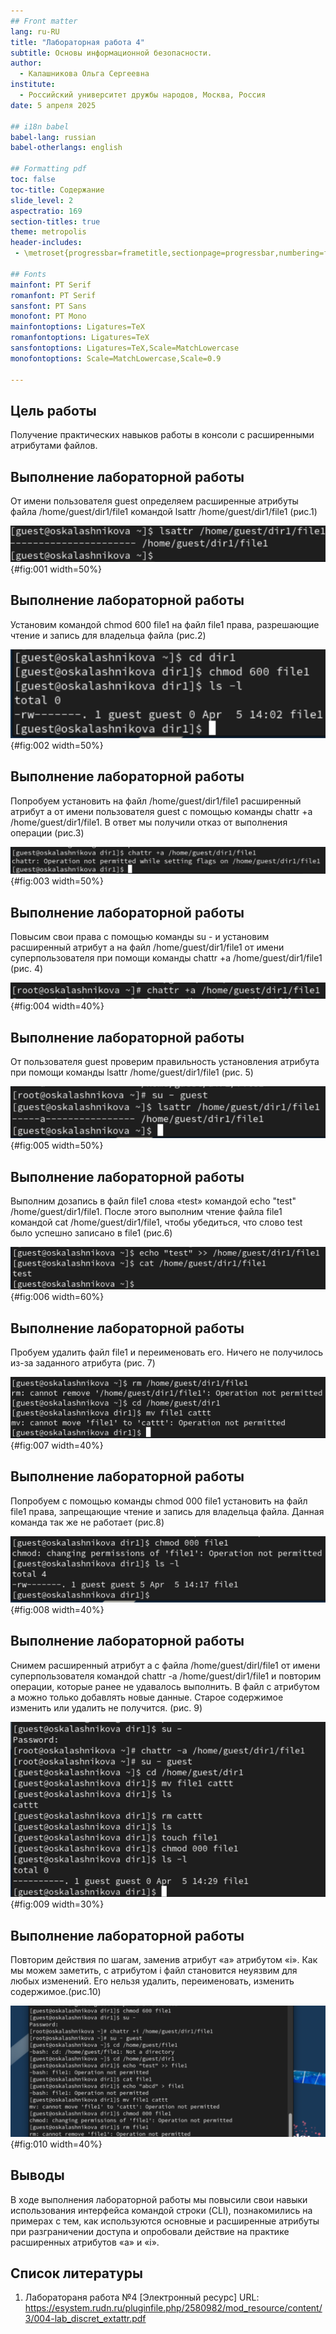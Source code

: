 ```yaml
---
## Front matter
lang: ru-RU
title: "Лабораторная работа 4"
subtitle: Основы информационной безопасности.
author:
  - Калашникова Ольга Сергеевна
institute:
  - Российский университет дружбы народов, Москва, Россия
date: 5 апреля 2025

## i18n babel
babel-lang: russian
babel-otherlangs: english

## Formatting pdf
toc: false
toc-title: Содержание
slide_level: 2
aspectratio: 169
section-titles: true
theme: metropolis
header-includes:
 - \metroset{progressbar=frametitle,sectionpage=progressbar,numbering=fraction}
 
## Fonts 
mainfont: PT Serif 
romanfont: PT Serif 
sansfont: PT Sans 
monofont: PT Mono 
mainfontoptions: Ligatures=TeX 
romanfontoptions: Ligatures=TeX 
sansfontoptions: Ligatures=TeX,Scale=MatchLowercase 
monofontoptions: Scale=MatchLowercase,Scale=0.9

---
```


## Цель работы

Получение практических навыков работы в консоли с расширенными атрибутами файлов.

## Выполнение лабораторной работы

От имени пользователя guest определяем расширенные атрибуты файла /home/guest/dir1/file1 командой lsattr /home/guest/dir1/file1 (рис.1)

![Определение расширенные атрибуты файла](image/1.png){#fig:001 width=50%}

## Выполнение лабораторной работы

Установим командой chmod 600 file1 на файл file1 права, разрешающие чтение и запись для владельца файла (рис.2)

![Установление на файл прав на чтение и запись](image/2.png){#fig:002 width=50%}

## Выполнение лабораторной работы

Попробуем установить на файл /home/guest/dir1/file1 расширенный атрибут a от имени пользователя guest с помощью команды chattr +a /home/guest/dir1/file1. В ответ мы получили отказ от выполнения операции (рис.3)

![Установка на файл расширенного атрибута a от имени пользователя guest](image/3.png){#fig:003 width=50%}

## Выполнение лабораторной работы

Повысим свои права с помощью команды su - и установим расширенный атрибут a на файл /home/guest/dir1/file1 от имени суперпользователя при помощи команды chattr +a /home/guest/dir1/file1 (рис. 4)

![Установка на файл расширенного атрибута a от имени суперпользователя](image/4.png){#fig:004 width=40%}

## Выполнение лабораторной работы

От пользователя guest проверим правильность установления атрибута при помощи команды lsattr /home/guest/dir1/file1 (рис. 5)

![Проверка правильности установления атрибута](image/5.png){#fig:005 width=50%}

## Выполнение лабораторной работы

Выполним дозапись в файл file1 слова «test» командой echo "test" /home/guest/dir1/file1. После этого выполним чтение файла file1 командой cat /home/guest/dir1/file1, чтобы убедиться, что слово test было успешно записано в file1 (рис.6)

![Проверка](image/6.png){#fig:006 width=60%}

## Выполнение лабораторной работы

Пробуем удалить файл file1 и переименовать его. Ничего не получилось из-за заданного атрибута (рис. 7)

![Попытка удаления и изменения названия](image/7.png){#fig:007 width=40%}

## Выполнение лабораторной работы

Попробуем с помощью команды chmod 000 file1 установить на файл file1 права, запрещающие чтение и запись для владельца файла. Данная команда так же не работает (рис.8)

![Попытка установления прав](image/8.png){#fig:008 width=40%}

## Выполнение лабораторной работы

Снимем расширенный атрибут a с файла /home/guest/dirl/file1 от имени суперпользователя командой chattr -a /home/guest/dir1/file1 и повторим операции, которые ранее не удавалось выполнить. В файл с атрибутом а можно только добавлять новые данные. Старое содержимое изменить или удалить не получится. (рис. 9)

![Проверка работы команд без атрибута а](image/9.png){#fig:009 width=30%} 

## Выполнение лабораторной работы

Повторим действия по шагам, заменив атрибут «a» атрибутом «i». Как мы можем заметить, с атрибутом i файл становится неуязвим для любых изменений. Его нельзя удалить, переименовать, изменить содержимое.(рис.10)

![Проверка работы команд с атрибутом i](image/10.png){#fig:010 width=40%}

## Выводы

В ходе выполнения лабораторной работы мы повысили свои навыки использования интерфейса командой строки (CLI), познакомились на примерах с тем, как используются основные и расширенные атрибуты при разграничении доступа и опробовали действие на практике расширенных атрибутов «а» и «i».

## Список литературы

1. Лаборатораня работа №4 [Электронный ресурс] URL: https://esystem.rudn.ru/pluginfile.php/2580982/mod_resource/content/3/004-lab_discret_extattr.pdf
